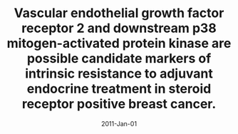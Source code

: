 ---
link: https://dx.doi.org/10.1007/s10549-010-1252-x
journal: Breast cancer research and treatment
title: Vascular endothelial growth factor receptor 2 and downstream p38 mitogen-activated protein kinase are possible candidate markers of intrinsic resistance to adjuvant endocrine treatment in steroid receptor positive breast cancer.
date: 2011-Jan-01
authors: Linderholm, BK, Hellborg, H, Johansson, U, Skoog, L, Lehtiö, J
---